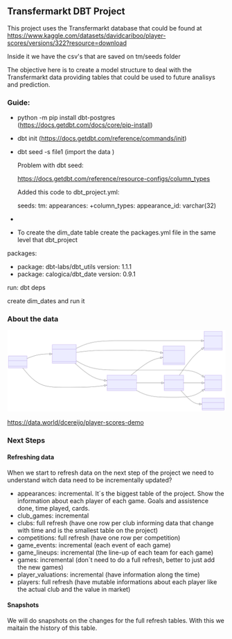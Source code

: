 ## Transfermarkt DBT Project

This project uses the Transfermarkt database that could be found at https://www.kaggle.com/datasets/davidcariboo/player-scores/versions/322?resource=download

Inside it we have the csv's that are saved on tm/seeds folder

The objective here is to create a model structure to deal with the Transfermarkt data providing tables that could be used to future analisys and prediction. 

### Guide:

- python -m pip install dbt-postgres (https://docs.getdbt.com/docs/core/pip-install)

- dbt init (https://docs.getdbt.com/reference/commands/init)

- dbt seed -s file1 (import the data )

    Problem with dbt seed: 

    https://docs.getdbt.com/reference/resource-configs/column_types

    Added this code to dbt_project.yml:

    seeds:
    tm: 
        appearances:
        +column_types:
            appearance_id: varchar(32)
- 

- To create the dim_date table
create the packages.yml file in the same level that dbt_project

packages:
  - package: dbt-labs/dbt_utils
    version: 1.1.1
  - package: calogica/dbt_date
    version: 0.9.1

run:
dbt deps

create dim_dates and run it 

### About the data
![Transfermarkt Data Diagram](https://github.com/dcaribou/transfermarkt-datasets/blob/master/resources/diagram.svg?raw=true)


https://data.world/dcereijo/player-scores-demo

### Next Steps

#### Refreshing data
When we start to refresh data on the next step of the project we need to understand witch data need to be incrementally updated?

- appearances: incremental. It´s the biggest table of the project. Show the information about each player of each game. Goals and assistence done, time played, cards. 
- club_games: incremental
- clubs: full refresh (have one row per club informing data that change with time and is the smallest table on the project)
- competitions: full refresh (have one row per competition)
- game_events: incremental (each event of each game)
- game_lineups: incremental (the line-up of each team for each game)
- games: incremental (don´t need to do a full refresh, better to just add the new games)
- player_valuations: incremental (have information along the time)
- players: full refresh (have mutable informations about each player like the actual club and the value in market)


#### Snapshots
We will do snapshots on the changes for the full refresh tables. With this we maitain the history of this table.